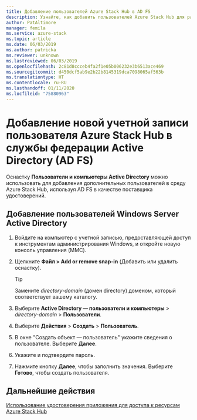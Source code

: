```yaml
---
title: Добавление пользователей Azure Stack Hub в AD FS
description: Узнайте, как добавить пользователей Azure Stack Hub для развертываний служб федерации Active Directory (AD FS).
author: PatAltimore
manager: femila
ms.service: azure-stack
ms.topic: article
ms.date: 06/03/2019
ms.author: patricka
ms.reviewer: unknown
ms.lastreviewed: 06/03/2019
ms.openlocfilehash: 2c81d8ccceb4fa2f1e05b006232e3b6513ace469
ms.sourcegitcommit: d450dcf5ab9e2b22b8145319dca7098065af563b
ms.translationtype: HT
ms.contentlocale: ru-RU
ms.lasthandoff: 01/11/2020
ms.locfileid: "75880963"
---
```

# <a name="add-a-new-azure-stack-hub-user-account-in-active-directory-federation-services-ad-fs"></a>Добавление новой учетной записи пользователя Azure Stack Hub в службы федерации Active Directory (AD FS)

Оснастку **Пользователи и компьютеры Active Directory** можно использовать для добавления дополнительных пользователей в среду Azure Stack Hub, используя AD FS в качестве поставщика удостоверений.

## <a name="add-windows-server-active-directory-users"></a>Добавление пользователей Windows Server Active Directory

1. Войдите на компьютер с учетной записью, предоставляющей доступ к инструментам администрирования Windows, и откройте новую консоль управления (MMC).
2. Щелкните **Файл > Add or remove snap-in** (Добавить или удалить оснастку).

   > [!TIP]
   > Замените *directory-domain* (домен directory) доменом, который соответствует вашему каталогу. 

3. Выберите **Active Directory — пользователи и компьютеры** > *directory-domain* > **Пользователи**.
4. Выберите **Действия** > **Создать** > **Пользователь**.
5. В окне "Создать объект — пользователь" укажите сведения о пользователе. Выберите **Далее**.
6. Укажите и подтвердите пароль.
7. Нажмите кнопку **Далее**, чтобы заполнить значения. Выберите **Готово**, чтобы создать пользователя.


## <a name="next-steps"></a>Дальнейшие действия

[Использование удостоверения приложения для доступа к ресурсам Azure Stack Hub](azure-stack-create-service-principals.md)